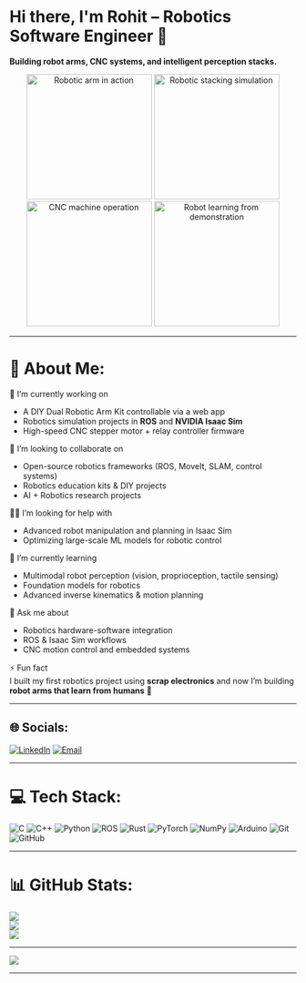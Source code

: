 # Hi there, I'm Rohit – Robotics Software Engineer 👋  
**Building robot arms, CNC systems, and intelligent perception stacks.**  

<p align="center">
  <img src="https://media.giphy.com/media/26AHONQ79FdWZhAI0/giphy.gif" width="220" alt="Robotic arm in action"/>
  <img src="https://media.giphy.com/media/26AHONQ79FdWZhAI0/giphy.gif" width="220" alt="Robotic stacking simulation"/>
  <img src="https://media.giphy.com/media/26AHONQ79FdWZhAI0/giphy.gif" width="220" alt="CNC machine operation"/>
  <img src="https://media.giphy.com/media/26AHONQ79FdWZhAI0/giphy.gif" width="220" alt="Robot learning from demonstration"/>
</p>

---

# 💫 About Me:
🔭 I’m currently working on  
- A DIY Dual Robotic Arm Kit controllable via a web app  
- Robotics simulation projects in **ROS** and **NVIDIA Isaac Sim**  
- High-speed CNC stepper motor + relay controller firmware  

🤝 I’m looking to collaborate on  
- Open-source robotics frameworks (ROS, MoveIt, SLAM, control systems)  
- Robotics education kits & DIY projects  
- AI + Robotics research projects  

🙋‍♂️ I’m looking for help with  
- Advanced robot manipulation and planning in Isaac Sim  
- Optimizing large-scale ML models for robotic control  

🌱 I’m currently learning  
- Multimodal robot perception (vision, proprioception, tactile sensing)  
- Foundation models for robotics  
- Advanced inverse kinematics & motion planning  

💬 Ask me about  
- Robotics hardware-software integration  
- ROS & Isaac Sim workflows  
- CNC motion control and embedded systems  

⚡ Fun fact  
I built my first robotics project using **scrap electronics** and now I’m building **robot arms that learn from humans** 🚀  

---

## 🌐 Socials:
[![LinkedIn](https://img.shields.io/badge/LinkedIn-%230077B5.svg?logo=linkedin&logoColor=white)](https://linkedin.com/in/rohit-mohanraj-52b5b922b) 
[![Email](https://img.shields.io/badge/Email-D14836?logo=gmail&logoColor=white)](mailto:rohitmohanraj2004@gmail.com) 

---

# 💻 Tech Stack:
![C](https://img.shields.io/badge/c-%2300599C.svg?style=for-the-badge&logo=c&logoColor=white) 
![C++](https://img.shields.io/badge/c++-%2300599C.svg?style=for-the-badge&logo=c%2B%2B&logoColor=white) 
![Python](https://img.shields.io/badge/python-3670A0?style=for-the-badge&logo=python&logoColor=ffdd54) 
![ROS](https://img.shields.io/badge/ros-%230A0FF9.svg?style=for-the-badge&logo=ros&logoColor=white) 
![Rust](https://img.shields.io/badge/rust-%23000000.svg?style=for-the-badge&logo=rust&logoColor=white) 
![PyTorch](https://img.shields.io/badge/PyTorch-%23EE4C2C.svg?style=for-the-badge&logo=PyTorch&logoColor=white) 
![NumPy](https://img.shields.io/badge/numpy-%23013243.svg?style=for-the-badge&logo=numpy&logoColor=white) 
![Arduino](https://img.shields.io/badge/-Arduino-00979D?style=for-the-badge&logo=Arduino&logoColor=white) 
![Git](https://img.shields.io/badge/git-%23F05033.svg?style=for-the-badge&logo=git&logoColor=white) 
![GitHub](https://img.shields.io/badge/github-%23121011.svg?style=for-the-badge&logo=github&logoColor=white) 

---

# 📊 GitHub Stats:
![](https://github-readme-stats.vercel.app/api?username=MUTANT567&theme=dark&hide_border=true&include_all_commits=true&count_private=true)<br/>
![](https://nirzak-streak-stats.vercel.app/?user=MUTANT567&theme=dark&hide_border=true)<br/>
![](https://github-readme-stats.vercel.app/api/top-langs/?username=MUTANT567&theme=dark&hide_border=true&include_all_commits=true&count_private=true&layout=compact)

---

[![](https://visitcount.itsvg.in/api?id=MUTANT567&icon=0&color=0)](https://visitcount.itsvg.in)

---
